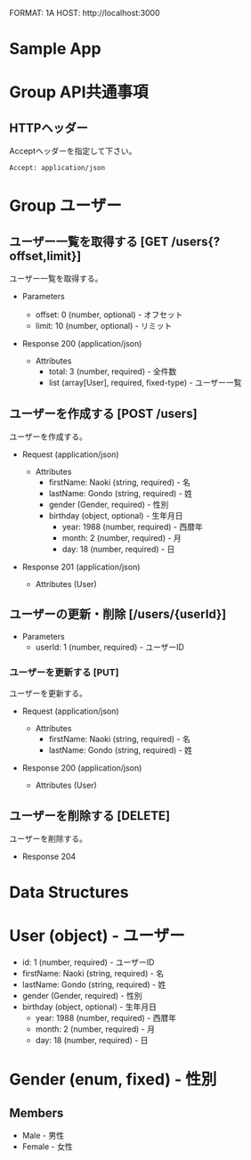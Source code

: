 FORMAT: 1A
HOST: http://localhost:3000

# Sample App

# Group API共通事項
## HTTPヘッダー
Acceptヘッダーを指定して下さい。

```http
Accept: application/json
```

# Group ユーザー

## ユーザー一覧を取得する [GET /users{?offset,limit}]
ユーザー一覧を取得する。
+ Parameters
    + offset: 0 (number, optional) - オフセット
    + limit: 10 (number, optional) - リミット

+ Response 200 (application/json)
    + Attributes
        + total: 3 (number, required) - 全件数
        + list (array[User], required, fixed-type) - ユーザー一覧

## ユーザーを作成する [POST /users]
ユーザーを作成する。
+ Request (application/json)
    + Attributes
        + firstName: Naoki (string, required) - 名
        + lastName: Gondo (string, required) - 姓
        + gender (Gender, required) - 性別
        + birthday (object, optional) - 生年月日
            + year: 1988 (number, required) - 西暦年
            + month: 2 (number, required) - 月
            + day: 18 (number, required) - 日

+ Response 201 (application/json)
    + Attributes (User)

## ユーザーの更新・削除 [/users/{userId}]
+ Parameters
    + userId: 1 (number, required) - ユーザーID

### ユーザーを更新する [PUT]
ユーザーを更新する。
+ Request (application/json)
    + Attributes
        + firstName: Naoki (string, required) - 名
        + lastName: Gondo (string, required) - 姓

+ Response 200 (application/json)
    + Attributes (User)

## ユーザーを削除する [DELETE]
ユーザーを削除する。
+ Response 204

# Data Structures

# User (object) - ユーザー
+ id: 1 (number, required) - ユーザーID
+ firstName: Naoki (string, required) - 名
+ lastName: Gondo (string, required) - 姓
+ gender (Gender, required) - 性別
+ birthday (object, optional) - 生年月日
    + year: 1988 (number, required) - 西暦年
    + month: 2 (number, required) - 月
    + day: 18 (number, required) - 日

# Gender (enum, fixed) - 性別
## Members
+ Male - 男性
+ Female - 女性
